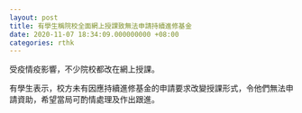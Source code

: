 ```yaml
---
layout: post
title: 有學生稱院校全面網上授課致無法申請持續進修基金
date: 2020-11-07 18:34:09.000000000 +08:00
categories: rthk
---
```


受疫情疫影響，不少院校都改在網上授課。

有學生表示，校方未有因應持續進修基金的申請要求改變授課形式，令他們無法申請資助，希望當局可酌情處理及作出跟進。
